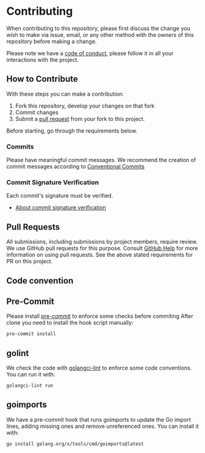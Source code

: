 # Contributing

When contributing to this repository, please first discuss the change you wish to make via issue, email, or any other method with the owners of this repository before making a change. 

Please note we have a [code of conduct](./CODE_OF_CONDUCT.md), please follow it in all your interactions with the project.

## How to Contribute

With these steps you can make a contribution:

  1. Fork this repository, develop your changes on that fork
  2. Commit changes
  3. Submit a [pull request](#pull-requests) from your fork to this project.

Before starting, go through the requirements below.  

### Commits

Please have meaningful commit messages. We recommend the creation of commit messages according to [Conventional Commits](https://www.conventionalcommits.org/en/v1.0.0/)

### Commit Signature Verification

Each commit's signature must be verified.

  * [About commit signature verification](https://docs.github.com/en/free-pro-team@latest/github/authenticating-to-github/about-commit-signature-verification)

## Pull Requests

All submissions, including submissions by project members, require review. We use GitHub pull requests for this purpose. Consult [GitHub Help](https://help.github.com/articles/about-pull-requests/) for more information on using pull requests. See the above stated requirements for PR on this project.

## Code convention

## Pre-Commit

Please install [pre-commit](https://pre-commit.com/) to enforce some checks before commiting
After clone you need to install the hook script manually:

```bash
pre-commit install
```

## golint

We check the code with [golangci-lint](https://github.com/golangci/golangci-lint) to enforce some code conventions. You can run it with:

```bash
golangci-lint run
```

## goimports

We have a pre-commit hook that runs goimports to update the Go import lines, adding missing ones and remove unreferenced ones. You can install it with:

```bash
go install golang.org/x/tools/cmd/goimports@latest
```

